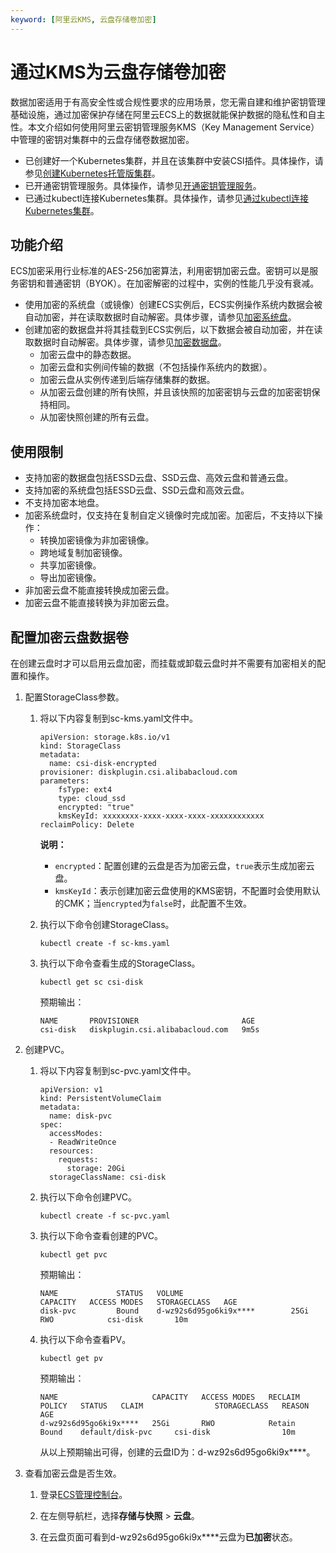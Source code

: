 ```yaml
---
keyword: [阿里云KMS, 云盘存储卷加密]
---
```


# 通过KMS为云盘存储卷加密

数据加密适用于有高安全性或合规性要求的应用场景，您无需自建和维护密钥管理基础设施，通过加密保护存储在阿里云ECS上的数据就能保护数据的隐私性和自主性。本文介绍如何使用阿里云密钥管理服务KMS（Key Management Service）中管理的密钥对集群中的云盘存储卷数据加密。

-   已创建好一个Kubernetes集群，并且在该集群中安装CSI插件。具体操作，请参见[创建Kubernetes托管版集群](/intl.zh-CN/Kubernetes集群用户指南/集群/创建集群/创建Kubernetes托管版集群.md)。
-   已开通密钥管理服务。具体操作，请参见[开通密钥管理服务](/intl.zh-CN/快速入门/开通密钥管理服务.md)。
-   已通过kubectl连接Kubernetes集群。具体操作，请参见[通过kubectl连接Kubernetes集群](/intl.zh-CN/Kubernetes集群用户指南/集群/连接集群/通过kubectl管理Kubernetes集群.md)。

## 功能介绍

ECS加密采用行业标准的AES-256加密算法，利用密钥加密云盘。密钥可以是服务密钥和普通密钥（BYOK）。在加密解密的过程中，实例的性能几乎没有衰减。

-   使用加密的系统盘（或镜像）创建ECS实例后，ECS实例操作系统内数据会被自动加密，并在读取数据时自动解密。具体步骤，请参见[加密系统盘](/intl.zh-CN/块存储/加密云盘/加密系统盘.md)。
-   创建加密的数据盘并将其挂载到ECS实例后，以下数据会被自动加密，并在读取数据时自动解密。具体步骤，请参见[加密数据盘](/intl.zh-CN/块存储/加密云盘/加密数据盘.md)。
    -   加密云盘中的静态数据。
    -   加密云盘和实例间传输的数据（不包括操作系统内的数据）。
    -   加密云盘从实例传递到后端存储集群的数据。
    -   从加密云盘创建的所有快照，并且该快照的加密密钥与云盘的加密密钥保持相同。
    -   从加密快照创建的所有云盘。

## 使用限制

-   支持加密的数据盘包括ESSD云盘、SSD云盘、高效云盘和普通云盘。
-   支持加密的系统盘包括ESSD云盘、SSD云盘和高效云盘。
-   不支持加密本地盘。
-   加密系统盘时，仅支持在复制自定义镜像时完成加密。加密后，不支持以下操作：
    -   转换加密镜像为非加密镜像。
    -   跨地域复制加密镜像。
    -   共享加密镜像。
    -   导出加密镜像。
-   非加密云盘不能直接转换成加密云盘。
-   加密云盘不能直接转换为非加密云盘。

## 配置加密云盘数据卷

在创建云盘时才可以启用云盘加密，而挂载或卸载云盘时并不需要有加密相关的配置和操作。

1.  配置StorageClass参数。

    1.  将以下内容复制到sc-kms.yaml文件中。

        ```
        apiVersion: storage.k8s.io/v1
        kind: StorageClass
        metadata:
          name: csi-disk-encrypted
        provisioner: diskplugin.csi.alibabacloud.com
        parameters:
            fsType: ext4
            type: cloud_ssd
            encrypted: "true"
            kmsKeyId: xxxxxxxx-xxxx-xxxx-xxxx-xxxxxxxxxxxx
        reclaimPolicy: Delete
        ```

        **说明：**

        -   `encrypted`：配置创建的云盘是否为加密云盘，`true`表示生成加密云盘。
        -   `kmsKeyId`：表示创建加密云盘使用的KMS密钥，不配置时会使用默认的CMK；当`encrypted`为`false`时，此配置不生效。
    2.  执行以下命令创建StorageClass。

        ```
        kubectl create -f sc-kms.yaml
        ```

    3.  执行以下命令查看生成的StorageClass。

        ```
        kubectl get sc csi-disk
        ```

        预期输出：

        ```
        NAME       PROVISIONER                       AGE
        csi-disk   diskplugin.csi.alibabacloud.com   9m5s
        ```

2.  创建PVC。

    1.  将以下内容复制到sc-pvc.yaml文件中。

        ```
        apiVersion: v1
        kind: PersistentVolumeClaim
        metadata:
          name: disk-pvc
        spec:
          accessModes:
          - ReadWriteOnce
          resources:
            requests:
              storage: 20Gi
          storageClassName: csi-disk
        ```

    2.  执行以下命令创建PVC。

        ```
        kubectl create -f sc-pvc.yaml
        ```

    3.  执行以下命令查看创建的PVC。

        ```
        kubectl get pvc
        ```

        预期输出：

        ```
        NAME             STATUS   VOLUME                        CAPACITY   ACCESS MODES   STORAGECLASS   AGE
        disk-pvc         Bound    d-wz92s6d95go6ki9x****        25Gi       RWO            csi-disk       10m
        ```

    4.  执行以下命令查看PV。

        ```
        kubectl get pv
        ```

        预期输出：

        ```
        NAME                     CAPACITY   ACCESS MODES   RECLAIM POLICY   STATUS   CLAIM                STORAGECLASS   REASON   AGE
        d-wz92s6d95go6ki9x****   25Gi       RWO            Retain           Bound    default/disk-pvc     csi-disk                10m
        ```

        从以上预期输出可得，创建的云盘ID为：d-wz92s6d95go6ki9x\*\*\*\*。

3.  查看加密云盘是否生效。

    1.  登录[ECS管理控制台](https://ecs.console.aliyun.com)。

    2.  在左侧导航栏，选择**存储与快照** \> **云盘**。

    3.  在云盘页面可看到d-wz92s6d95go6ki9x\*\*\*\*云盘为**已加密**状态。


